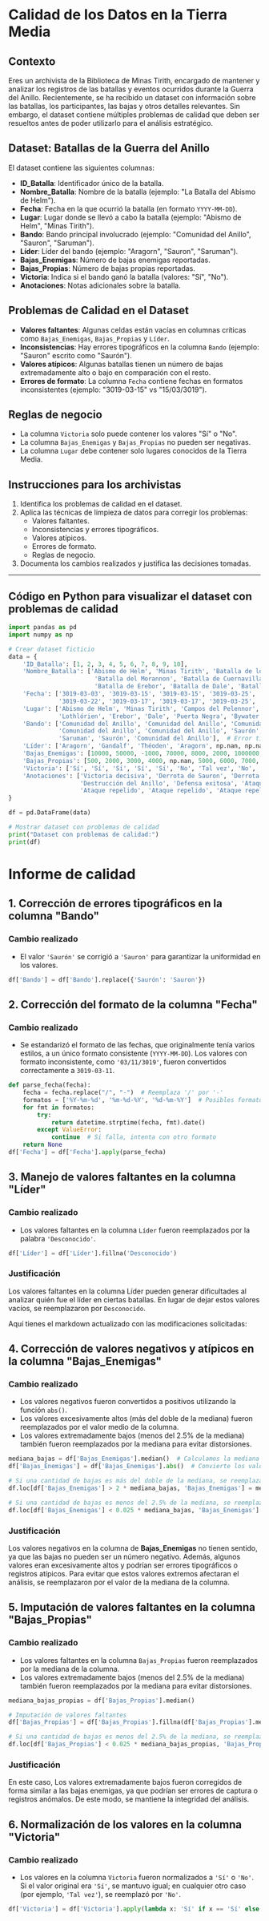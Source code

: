 # Calidad de los Datos en la Tierra Media

## Contexto
Eres un archivista de la Biblioteca de Minas Tirith, encargado de mantener y analizar los registros de las batallas y eventos ocurridos durante la Guerra del Anillo. Recientemente, se ha recibido un dataset con información sobre las batallas, los participantes, las bajas y otros detalles relevantes. Sin embargo, el dataset contiene múltiples problemas de calidad que deben ser resueltos antes de poder utilizarlo para el análisis estratégico.

## Dataset: Batallas de la Guerra del Anillo
El dataset contiene las siguientes columnas:

- **ID_Batalla**: Identificador único de la batalla.  
- **Nombre_Batalla**: Nombre de la batalla (ejemplo: "La Batalla del Abismo de Helm").  
- **Fecha**: Fecha en la que ocurrió la batalla (en formato `YYYY-MM-DD`).  
- **Lugar**: Lugar donde se llevó a cabo la batalla (ejemplo: "Abismo de Helm", "Minas Tirith").  
- **Bando**: Bando principal involucrado (ejemplo: "Comunidad del Anillo", "Sauron", "Saruman").  
- **Líder**: Líder del bando (ejemplo: "Aragorn", "Sauron", "Saruman").  
- **Bajas_Enemigas**: Número de bajas enemigas reportadas.  
- **Bajas_Propias**: Número de bajas propias reportadas.  
- **Victoria**: Indica si el bando ganó la batalla (valores: "Sí", "No").  
- **Anotaciones**: Notas adicionales sobre la batalla.  

## Problemas de Calidad en el Dataset
- **Valores faltantes**: Algunas celdas están vacías en columnas críticas como `Bajas_Enemigas`, `Bajas_Propias` y `Líder`.  
- **Inconsistencias**: Hay errores tipográficos en la columna `Bando` (ejemplo: "Sauron" escrito como "Saurón").  
- **Valores atípicos**: Algunas batallas tienen un número de bajas extremadamente alto o bajo en comparación con el resto.  
- **Errores de formato**: La columna `Fecha` contiene fechas en formatos inconsistentes (ejemplo: "3019-03-15" vs "15/03/3019").  

## Reglas de negocio
- La columna `Victoria` solo puede contener los valores "Sí" o "No".  
- La columna `Bajas_Enemigas` y `Bajas_Propias` no pueden ser negativas.  
- La columna `Lugar` debe contener solo lugares conocidos de la Tierra Media.  

## Instrucciones para los archivistas
1. Identifica los problemas de calidad en el dataset.  
2. Aplica las técnicas de limpieza de datos para corregir los problemas:  
   - Valores faltantes.  
   - Inconsistencias y errores tipográficos.  
   - Valores atípicos.  
   - Errores de formato.  
   - Reglas de negocio.  
3. Documenta los cambios realizados y justifica las decisiones tomadas.  

---

## Código en Python para visualizar el dataset con problemas de calidad

```python
import pandas as pd
import numpy as np

# Crear dataset ficticio
data = {
    'ID_Batalla': [1, 2, 3, 4, 5, 6, 7, 8, 9, 10],
    'Nombre_Batalla': ['Abismo de Helm', 'Minas Tirith', 'Batalla de los Campos del Pelennor', 
                        'Batalla del Morannon', 'Batalla de Cuernavilla', 'Batalla de Lothlórien', 
                        'Batalla de Erebor', 'Batalla de Dale', 'Batalla de la Puerta Negra', 'Batalla de Bywater'],
    'Fecha': ['3019-03-03', '3019-03-15', '3019-03-15', '3019-03-25', '3019-03-03', 
              '3019-03-22', '3019-03-17', '3019-03-17', '3019-03-25', '03/11/3019'],  # Formato inconsistente
    'Lugar': ['Abismo de Helm', 'Minas Tirith', 'Campos del Pelennor', 'Morannon', 'Cuernavilla', 
              'Lothlórien', 'Erebor', 'Dale', 'Puerta Negra', 'Bywater'],
    'Bando': ['Comunidad del Anillo', 'Comunidad del Anillo', 'Comunidad del Anillo', 
              'Comunidad del Anillo', 'Comunidad del Anillo', 'Saurón', 'Sauron', 
              'Saruman', 'Saurón', 'Comunidad del Anillo'],  # Error tipográfico
    'Líder': ['Aragorn', 'Gandalf', 'Théoden', 'Aragorn', np.nan, np.nan, 'Sauron', 'Saruman', 'Sauron', 'Sam'],  # Valores faltantes
    'Bajas_Enemigas': [10000, 50000, -1000, 70000, 8000, 2000, 1000000, 4000, 5000, 100],  # Valor negativo y atípico
    'Bajas_Propias': [500, 2000, 3000, 4000, np.nan, 5000, 6000, 7000, 8000, 10],  # Valor faltante
    'Victoria': ['Sí', 'Sí', 'Sí', 'Sí', 'Sí', 'No', 'Tal vez', 'No', 'No', 'Sí'],  # Valor incorrecto
    'Anotaciones': ['Victoria decisiva', 'Derrota de Sauron', 'Derrota de los Nazgûl', 
                    'Destrucción del Anillo', 'Defensa exitosa', 'Ataque repelido', 
                    'Ataque repelido', 'Ataque repelido', 'Ataque repelido', 'Victoria en la Comarca']
}

df = pd.DataFrame(data)

# Mostrar dataset con problemas de calidad
print("Dataset con problemas de calidad:")
print(df)
```

# Informe de calidad

## 1. Corrección de errores tipográficos en la columna **"Bando"**

### Cambio realizado
- El valor `'Saurón'` se corrigió a `'Sauron'` para garantizar la uniformidad en los valores.

```python
df['Bando'] = df['Bando'].replace({'Saurón': 'Sauron'})
```

## 2. Corrección del formato de la columna **"Fecha"**

### Cambio realizado
- Se estandarizó el formato de las fechas, que originalmente tenía varios estilos, a un único formato consistente (`YYYY-MM-DD`). Los valores con formato inconsistente, como `'03/11/3019'`, fueron convertidos correctamente a `3019-03-11`.

```python
def parse_fecha(fecha):
    fecha = fecha.replace("/", "-")  # Reemplaza '/' por '-'
    formatos = ['%Y-%m-%d', '%m-%d-%Y', '%d-%m-%Y']  # Posibles formatos
    for fmt in formatos:
        try:
            return datetime.strptime(fecha, fmt).date()
        except ValueError:
            continue  # Si falla, intenta con otro formato
    return None
df['Fecha'] = df['Fecha'].apply(parse_fecha)
```

## 3. Manejo de valores faltantes en la columna **"Líder"**

### Cambio realizado
- Los valores faltantes en la columna `Líder` fueron reemplazados por la palabra `'Desconocido'`.

```python
df['Líder'] = df['Líder'].fillna('Desconocido')
```
### Justificación
Los valores faltantes en la columna Líder pueden generar dificultades al analizar quién fue el líder en ciertas batallas. En lugar de dejar estos valores vacíos, se reemplazaron por ``Desconocido``.

Aquí tienes el markdown actualizado con las modificaciones solicitadas:

## 4. Corrección de valores negativos y atípicos en la columna **"Bajas_Enemigas"**

### Cambio realizado
- Los valores negativos fueron convertidos a positivos utilizando la función `abs()`.
- Los valores excesivamente altos (más del doble de la mediana) fueron reemplazados por el valor medio de la columna.
- Los valores extremadamente bajos (menos del 2.5% de la mediana) también fueron reemplazados por la mediana para evitar distorsiones.

```python
mediana_bajas = df['Bajas_Enemigas'].median()  # Calculamos la mediana
df['Bajas_Enemigas'] = df['Bajas_Enemigas'].abs()  # Convierte los valores negativos en positivos

# Si una cantidad de bajas es más del doble de la mediana, se reemplaza por la mediana
df.loc[df['Bajas_Enemigas'] > 2 * mediana_bajas, 'Bajas_Enemigas'] = mediana_bajas

# Si una cantidad de bajas es menos del 2.5% de la mediana, se reemplaza por la mediana
df.loc[df['Bajas_Enemigas'] < 0.025 * mediana_bajas, 'Bajas_Enemigas'] = mediana_bajas
```

### Justificación
Los valores negativos en la columna de **Bajas_Enemigas** no tienen sentido, ya que las bajas no pueden ser un número negativo. Además, algunos valores eran excesivamente altos y podrían ser errores tipográficos o registros atípicos. Para evitar que estos valores extremos afectaran el análisis, se reemplazaron por el valor de la mediana de la columna.

## 5. Imputación de valores faltantes en la columna **"Bajas_Propias"**

### Cambio realizado
- Los valores faltantes en la columna `Bajas_Propias` fueron reemplazados por la mediana de la columna.
- Los valores extremadamente bajos (menos del 2.5% de la mediana) también fueron reemplazados por la mediana para evitar distorsiones.

```python
mediana_bajas_propias = df['Bajas_Propias'].median()

# Imputación de valores faltantes
df['Bajas_Propias'] = df['Bajas_Propias'].fillna(df['Bajas_Propias'].median())

# Si una cantidad de bajas es menos del 2.5% de la mediana, se reemplaza por la mediana
df.loc[df['Bajas_Propias'] < 0.025 * mediana_bajas_propias, 'Bajas_Propias'] = mediana_bajas_propias
```

### Justificación
En este caso, Los valores extremadamente bajos fueron corregidos de forma similar a las bajas enemigas, ya que podrían ser errores de captura o registros anómalos. De este modo, se mantiene la integridad del análisis.

## 6. Normalización de los valores en la columna **"Victoria"**
### Cambio realizado
- Los valores en la columna `Victoria` fueron normalizados a `'Sí'` o `'No'`. Si el valor original era `'Sí'`, se mantuvo igual; en cualquier otro caso (por ejemplo, `'Tal vez'`), se reemplazó por `'No'`.

```python
df['Victoria'] = df['Victoria'].apply(lambda x: 'Sí' if x == 'Sí' else 'No')
```
